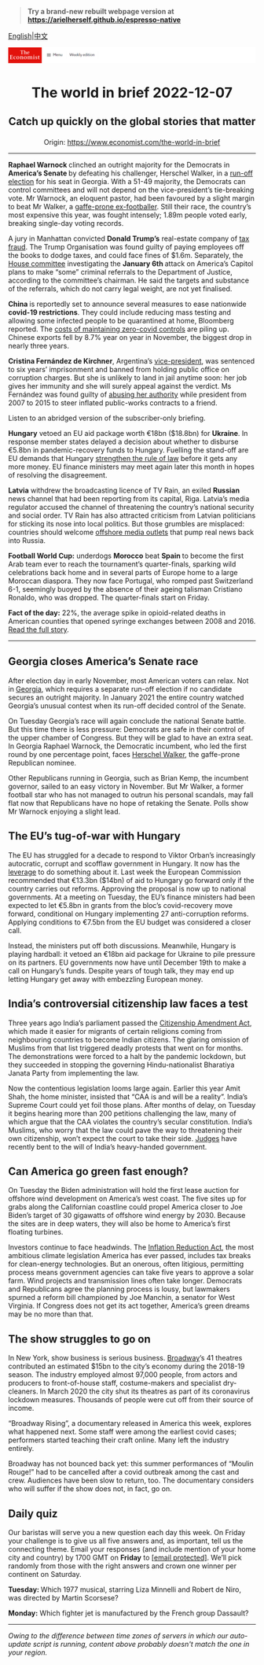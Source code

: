 > **Try a brand-new rebuilt webpage version at https://arielherself.github.io/espresso-native**

[English](https://github.com/arielherself/espresso/blob/main/README.md)|[中文](https://github-com.translate.goog/arielherself/espresso/blob/main/README.md?_x_tr_sl=en&_x_tr_tl=zh-CN&_x_tr_hl=zh-CN&_x_tr_pto=wapp)



![The Economist](menubar.png)

# <p align="center">The world in brief 2022-12-07</p>

## <p align="center">Catch up quickly on the global stories that matter</p>

<p align="center">Origin: <a href="https://www.economist.com/the-world-in-brief">https://www.economist.com/the-world-in-brief</a><hr>

<strong>Raphael Warnock </strong>clinched an outright majority for the Democrats in <strong>America’s Senate </strong>by defeating his challenger, Herschel Walker, in a [run-off election](https://www.economist.com/united-states/2022/12/06/whats-at-stake-in-georgias-run-off-election) for his seat in Georgia. With a 51-49 majority, the Democrats can control committees and will not depend on the vice-president’s tie-breaking vote. Mr Warnock, an eloquent pastor, had been favoured by a slight margin to beat Mr Walker, a [gaffe-prone ex-footballer](https://www.economist.com/the-economist-explains/2022/10/14/who-is-herschel-walker). Still their race, the country’s most expensive this year, was fought intensely; 1.89m people voted early, breaking single-day voting records. 

A jury in Manhattan convicted <strong>Donald Trump’s</strong> real-estate company of [tax fraud](https://www.economist.com/the-economist-explains/2022/10/05/how-much-legal-jeopardy-is-donald-trump-in). The Trump Organisation was found guilty of paying employees off the books to dodge taxes, and could face fines of $1.6m. Separately, the [House committee](https://www.economist.com/leaders/2022/06/08/americas-probe-into-the-capitol-riot-is-needed-before-its-too-late) investigating the <strong>January 6th </strong>attack on America’s Capitol plans to make “some” criminal referrals to the Department of Justice, according to the committee’s chairman. He said the targets and substance of the referrals, which do not carry legal weight, are not yet finalised.

<strong>China </strong>is reportedly set to announce several measures to ease nationwide <strong>covid-19 restrictions</strong>. They could include reducing mass testing and allowing some infected people to be quarantined at home, Bloomberg reported. The [costs of maintaining zero-covid controls](https://www.economist.com/leaders/2022/12/01/xi-jinpings-zero-covid-policy-has-turned-a-health-crisis-into-a-political-one) are piling up. Chinese exports fell by 8.7% year on year in November, the biggest drop in nearly three years. 

<strong>Cristina Fernández de Kirchner</strong>, Argentina’s [vice-president](https://www.economist.com/the-economist-explains/2022/09/05/who-is-cristina-fernandez-de-kirchner), was sentenced to six years’ imprisonment and banned from holding public office on corruption charges. But she is unlikely to land in jail anytime soon: her job gives her immunity and she will surely appeal against the verdict. Ms Fernández was found guilty of [abusing her authority](https://www.economist.com/the-americas/2022/08/25/argentinas-vice-president-could-face-12-years-in-prison) while president from 2007 to 2015 to steer inflated public-works contracts to a friend.

Listen to an abridged version of the subscriber-only briefing.

<strong>Hungary</strong> vetoed an EU aid package worth €18bn ($18.8bn) for <strong>Ukraine</strong>. In response member states delayed a decision about whether to disburse €5.8bn in pandemic-recovery funds to Hungary. Fuelling the stand-off are EU demands that Hungary [strengthen the rule of law](https://www.economist.com/europe/2022/11/24/the-eu-is-withholding-aid-to-press-hungary-to-reform) before it gets any more money. EU finance ministers may meet again later this month in hopes of resolving the disagreement.

<strong>Latvia</strong> withdrew the broadcasting licence of TV Rain, an exiled <strong>Russian</strong> news channel that had been reporting from its capital, Riga. Latvia’s media regulator accused the channel of threatening the country’s national security and social order. TV Rain has also attracted criticism from Latvian politicians for sticking its nose into local politics. But those grumbles are misplaced: countries should welcome [offshore media outlets](https://www.economist.com/leaders/2022/11/24/russian-offshore-journalists-need-help-not-hindrance) that pump real news back into Russia.

<strong>Football World Cup:</strong> underdogs <strong>Morocco</strong> beat <strong>Spain </strong>to become the first Arab team ever to reach the tournament’s quarter-finals, sparking wild celebrations back home and in several parts of Europe home to a large Moroccan diaspora. They now face Portugal, who romped past Switzerland 6-1, seemingly buoyed by the absence of their ageing talisman Cristiano Ronaldo, who was dropped. The quarter-finals start on Friday.

<strong>Fact of the day:</strong> 22%, the average spike in opioid-related deaths in American counties that opened syringe exchanges between 2008 and 2016. [Read the full story](https://www.economist.com/united-states/2022/12/01/americas-syringe-exchanges-might-be-killing-drug-users).

----------

## Georgia closes America’s Senate race

After election day in early November, most American voters can relax. Not in [Georgia](https://www.economist.com/united-states/2022/10/13/georgias-races-suggest-good-candidates-can-beat-partisan-reflexes), which requires a separate run-off election if no candidate secures an outright majority. In January 2021 the entire country watched Georgia’s unusual contest when its run-off decided control of the Senate.

On Tuesday Georgia’s race will again conclude the national Senate battle. But this time there is less pressure: Democrats are safe in their control of the upper chamber of Congress. But they will be glad to have an extra seat. In Georgia Raphael Warnock, the Democratic incumbent, who led the first round by one percentage point, faces [Herschel Walker](https://www.economist.com/the-economist-explains/2022/10/14/who-is-herschel-walker), the gaffe-prone Republican nominee. 

Other Republicans running in Georgia, such as Brian Kemp, the incumbent governor, sailed to an easy victory in November. But Mr Walker, a former football star who has not managed to outrun his personal scandals, may fall flat now that Republicans have no hope of retaking the Senate. Polls show Mr Warnock enjoying a slight lead.

## The EU’s tug-of-war with Hungary

The EU has struggled for a decade to respond to Viktor Orban’s increasingly autocratic, corrupt and scofflaw government in Hungary. It now has the [leverage](https://www.economist.com/europe/2022/11/24/the-eu-is-withholding-aid-to-press-hungary-to-reform) to do something about it. Last week the European Commission recommended that €13.3bn ($14bn) of aid to Hungary go forward only if the country carries out reforms. Approving the proposal is now up to national governments. At a meeting on Tuesday, the EU’s finance ministers had been expected to let €5.8bn in grants from the bloc’s covid-recovery move forward, conditional on Hungary implementing 27 anti-corruption reforms. Applying conditions to €7.5bn from the EU budget was considered a closer call.

Instead, the ministers put off both discussions. Meanwhile, Hungary is playing hardball: it vetoed an €18bn aid package for Ukraine to pile pressure on its partners. EU governments now have until December 19th to make a call on Hungary’s funds. Despite years of tough talk, they may end up letting Hungary get away with embezzling European money.

## India’s controversial citizenship law faces a test

Three years ago India’s parliament passed the [Citizenship Amendment Act](https://www.economist.com/briefing/2020/01/23/narendra-modis-sectarianism-is-eroding-indias-secular-democracy), which made it easier for migrants of certain religions coming from neighbouring countries to become Indian citizens. The glaring omission of Muslims from that list triggered deadly protests that went on for months. The demonstrations were forced to a halt by the pandemic lockdown, but they succeeded in stopping the governing Hindu-nationalist Bharatiya Janata Party from implementing the law.

Now the contentious legislation looms large again. Earlier this year Amit Shah, the home minister, insisted that “CAA is and will be a reality”. India’s Supreme Court could yet foil those plans. After months of delay, on Tuesday it begins hearing more than 200 petitions challenging the law, many of which argue that the CAA violates the country’s secular constitution. India’s Muslims, who worry that the law could pave the way to threatening their own citizenship, won’t expect the court to take their side. [Judges](https://www.economist.com/asia/2022/11/17/indias-new-chief-justice-faces-a-trial-of-strength) have recently bent to the will of India’s heavy-handed government.

## Can America go green fast enough?

On Tuesday the Biden administration will hold the first lease auction for offshore wind development on America’s west coast. The five sites up for grabs along the Californian coastline could propel America closer to Joe Biden’s target of 30 gigawatts of offshore wind energy by 2030. Because the sites are in deep waters, they will also be home to America’s first floating turbines.

Investors continue to face headwinds. The [Inflation Reduction Act](https://www.economist.com/podcasts/2022/08/12/how-big-a-deal-is-the-inflation-reduction-act), the most ambitious climate legislation America has ever passed, includes tax breaks for clean-energy technologies. But an onerous, often litigious, permitting process means government agencies can take five years to approve a solar farm. Wind projects and transmission lines often take longer. Democrats and Republicans agree the planning process is lousy, but lawmakers spurned a reform bill championed by Joe Manchin, a senator for West Virginia. If Congress does not get its act together, America’s green dreams may be no more than that.

## The show struggles to go on

In New York, show business is serious business. [Broadway](https://www.economist.com/graphic-detail/2016/06/16/breaking-down-broadway)’s 41 theatres contributed an estimated $15bn to the city’s economy during the 2018-19 season. The industry employed almost 97,000 people, from actors and producers to front-of-house staff, costume-makers and specialist dry-cleaners. In March 2020 the city shut its theatres as part of its coronavirus lockdown measures. Thousands of people were cut off from their source of income.

“Broadway Rising”, a documentary released in America this week, explores what happened next. Some staff were among the earliest covid cases; performers started teaching their craft online. Many left the industry entirely. 

Broadway has not bounced back yet: this summer performances of “Moulin Rouge!” had to be cancelled after a covid outbreak among the cast and crew. Audiences have been slow to return, too. The documentary considers who will suffer if the show does not, in fact, go on.

## Daily quiz

Our baristas will serve you a new question each day this week. On Friday your challenge is to give us all five answers and, as important, tell us the connecting theme. Email your responses (and include mention of your home city and country) by 1700 GMT on <strong>Friday</strong> to [<span class="__cf_email__" data-cfemail="1746627e6d52646765726464785772747879787a7e64633974787a">[email&#160;protected]</span>](https://mail.google.com/mail/?view=cm&amp;fs=1&amp;tf=1&amp;to=QuizEspresso@economist.com). We’ll pick randomly from those with the right answers and crown one winner per continent on Saturday.

<strong>Tuesday: </strong>Which 1977 musical, starring Liza Minnelli and Robert de Niro, was directed by Martin Scorsese?

<strong>Monday:</strong> Which fighter jet is manufactured by the French group Dassault?

----------

*Owing to the difference between time zones of servers in which our auto-update script is running, content above probably doesn't match the one in your region.*
